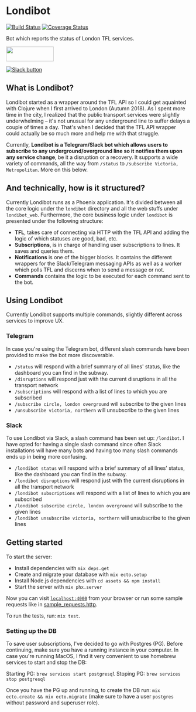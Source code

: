 # Londibot

[![Build Status](https://travis-ci.org/Manzanit0/londibot.svg?branch=master)](https://travis-ci.org/Manzanit0/londibot)
[![Coverage Status](https://coveralls.io/repos/github/Manzanit0/londibot/badge.svg?branch=master)](https://coveralls.io/github/Manzanit0/londibot?branch=master)

Bot which reports the status of London TFL services.

<a href="https://t.me/LondiBot"><img src="https://www.umrohterbaik.com/wp-content/uploads/2018/07/telegram-button-1.png" width="130" height="40"></a>

[![Slack button](https://platform.slack-edge.com/img/add_to_slack.png)](https://slack.com/oauth/authorize?scope=incoming-webhook,commands,bot&client_id=2225972970.533137885794)

## What is Londibot?

Londibot started as a wrapper around the TFL API so I could get aquainted with Clojure when I first arrived to London
(Autumn 2018). As I spent more time in the city, I realized that the public transport services were slightly
underwhelming – it's not unusual for any underground line to suffer delays a couple of times a day. That's when I
decided that the TFL API wrapper could actually be so much more and help me with that struggle.

Currently, **Londibot is a Telegram/Slack bot which allows users to subscribe to any underground/overground line so it
notifies them upon any service change**, be it a disruption or a recovery. It supports a wide variety of commands, all
the way from `/status` to `/subscribe Victoria, Metropolitan`. More on this below.

## And technically, how is it structured?

Currently Londibot runs as a Phoenix application. It's divided between all the core logic under the `londibot` directory
and all the web stuffs under `londibot_web`. Furthermore, the core business logic under `londibot` is presented under
the following structure:

- **TFL**, takes care of connecting via HTTP with the TFL API and adding the logic of which statuses are good, bad, etc.
- **Subscriptions**, is in charge of handling user subscriptions to lines. It saves and queries them.
- **Notifications** is one of the bigger blocks. It contains the different wrappers for the Slack/Telegram
  messaging APIs as well as a worker which polls TFL and discerns when to send a message or not.
- **Commands** contains the logic to be executed for each command sent to the bot.

## Using Londibot

Currently Londibot supports multiple commands, slightly different across services to improve UX.

### Telegram

In case you're using the Telegram bot, different slash commands have been provided to make the bot more discoverable.

- `/status` will respond with a brief summary of all lines' status, like the dashboard you can find in the subway.
- `/disruptions` will respond just with the current disruptions in all the transport network
- `/subscriptions` will respond with a list of lines to which you are subscribed
- `/subscribe circle, london overground` will subscribe to the given lines
- `/unsubscribe victoria, northern` will unsubscribe to the given lines

### Slack

To use Londibot via Slack, a slash command has been set up: `/londibot`. I have opted for having a single slash
command since often Slack installations will have many bots and having too many slash commands ends up in being
more confusing.

- `/londibot status` will respond with a brief summary of all lines' status, like the dashboard you can find in
  the subway.
- `/londibot disruptions` will respond just with the current disruptions in all the transport network
- `/londibot subscriptions` will respond with a list of lines to which you are subscribed
- `/londibot subscribe circle, london overground` will subscribe to the given lines
- `/londibot unsubscribe victoria, northern` will unsubscribe to the given lines

## Getting started

To start the server:

  * Install dependencies with `mix deps.get`
  * Create and migrate your database with `mix ecto.setup`
  * Install Node.js dependencies with `cd assets && npm install`
  * Start the server with `mix phx.server`

Now you can visit [`localhost:4000`](http://localhost:4000) from your browser or
run some sample requests like in [sample_requests.http](./sample_requests.http).

To run the tests, run: `mix test`.

### Setting up the DB

To save user subscriptions, I've decided to go with Postgres (PG). Before continuing, make sure you have a running
instance in your computer. In case you're running MacOS, I find it very convenient to use homebrew services to start
and stop the DB:

Starting PG: `brew services start postgresql`
Stoping PG: `brew services stop postgresql`

Once you have the PG up and running, to create the DB run: `mix ecto.create && mix ecto.migrate` (make sure to have
a user `postgres` without password and superuser role).

